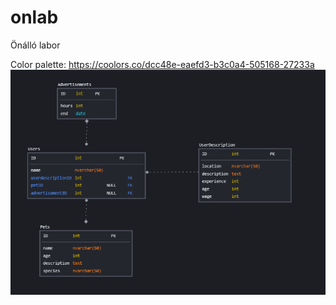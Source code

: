 # onlab

Önálló labor

Color palette: https://coolors.co/dcc48e-eaefd3-b3c0a4-505168-27233a
![Screenshot](dbschme.png)
